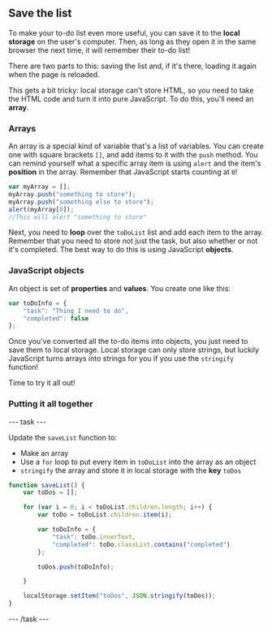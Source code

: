 ## Save the list
To make your to-do list even more useful, you can save it to the **local storage** on the user's computer. Then, as long as they open it in the same browser the next time, it will remember their to-do list!

There are two parts to this: saving the list and, if it's there, loading it again when the page is reloaded.

This gets a bit tricky: local storage can't store HTML, so you need to take the HTML code and turn it into pure JavaScript. To do this, you'll need an **array**.

### Arrays
An array is a special kind of variable that's a list of variables. You can create one with square brackets `[]`, and add items to it with the `push` method. You can remind yourself what a specific array item is using `alert` and the item's **position** in the array. Remember that JavaScript starts counting at `0`!

```JavaScript
var myArray = [];
myArray.push("something to store");
myArray.push("something else to store");
alert(myArray[0]);
//This will alert "something to store"
```

Next, you need to **loop** over the `toDoList` list and add each item to the array. Remember that you need to store not just the task, but also whether or not it's completed. The best way to do this is using JavaScript **objects**. 

### JavaScript objects
An object is set of **properties** and **values**. You create one like this:

```JavaScript
var toDoInfo = {
    "task": "Thing I need to do",
    "completed": false
};
```

Once you've converted all the to-do items into objects, you just need to save them to local storage. Local storage can only store strings, but luckily JavaScript turns arrays into strings for you if you use the `stringify` function!

Time to try it all out!

### Putting it all together

--- task ---

Update the `saveList` function to:
  - Make an array
  - Use a `for` loop to put every item in `toDoList` into the array as an object 
  - `stringify` the array and store it in local storage with the **key** `toDos`

```JavaScript
function saveList() {
    var toDos = [];

    for (var i = 0; i < toDoList.children.length; i++) {
        var toDo = toDoList.children.item(i);

        var toDoInfo = {
            "task": toDo.innerText,
            "completed": toDo.classList.contains("completed")
        };

        toDos.push(toDoInfo);

    }

    localStorage.setItem("toDos", JSON.stringify(toDos));
}
```

--- /task ---
